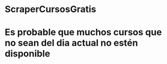 # ScraperCursosGratis

# Es probable que muchos cursos que no sean del dia actual no estén disponible
